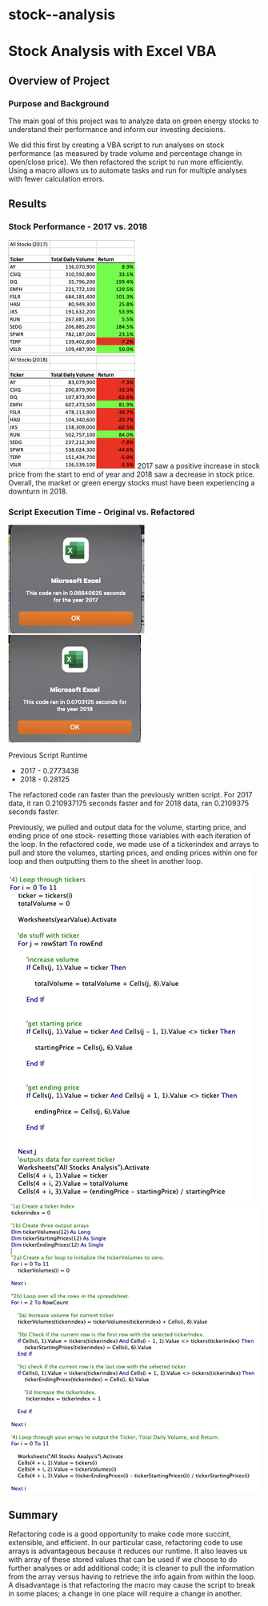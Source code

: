 # stock--analysis

# Stock Analysis with Excel VBA

## Overview of Project
### Purpose and Background

The main goal of this project was to analyze data on green energy stocks to understand their performance and inform our investing decisions.

We did this first by creating a VBA script to run analyses on stock performance (as measured by trade volume and percentage change in open/close price). We then refactored the script to run more efficiently. Using a macro allows us to automate tasks and run for multiple analyses with fewer calculation errors.
  
  
## Results
### Stock Performance - 2017 vs. 2018
![Stock Performance 2017](Resources/Stock_Performance_2017.png)
![Stock Performance 2018](Resources/Stock_Performance_2018.png)
2017 saw a positive increase in stock price from the start to end of year and 2018 saw a decrease in stock price. Overall, the market or green energy stocks must have been experiencing a downturn in 2018.  

### Script Execution Time - Original vs. Refactored
![2017 Stock Analyses - Refactored Runtime](Resources/VBA_Challenge_2017.png)
![2018 Stock Analyses - Refactored Runtime](Resources/VBA_Challenge_2018.png)
  
Previous Script Runtime 
* 2017 - 0.2773438
* 2018 - 0.28125

The refactored code ran faster than the previously written script. For 2017 data, it ran 0.210937175 seconds faster
and for 2018 data, ran 0.2109375 seconds faster.
 
Previously, we pulled and output data for the volume, starting price, and ending price of one stock- resetting those variables with each iteration of the loop. In the refactored code, we made use of a tickerindex and arrays to pull and store the volumes, starting prices, and ending prices within one for loop and then outputting them to the sheet in another loop. 

![Original Script](Resources/StockAnalyses_Original.png)
![Refactored Script](Resources/StockAnalyses_Refactored.png)
  
## Summary
Refactoring code is a good opportunity to make code more succint, extensible, and efficient. In our particular case, refactoring code to use arrays is advantageous because it reduces our runtime. It also leaves us with array of these stored values that can be used if we choose to do further analyses or add additional code; it is cleaner to pull the information from the array versus having to retrieve the info again from within the loop. A disadvantage is that refactoring the macro may cause the script to break in some places; a change in one place will require a change in another. 
